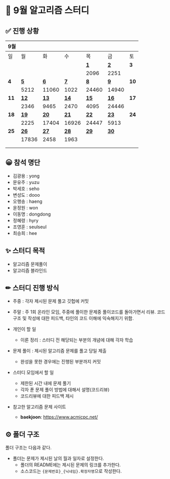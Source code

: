 # :page_with_curl: 9월 알고리즘 스터디

## ✅ 진행 상황

| 9월     |                                                                        |                                                                        |                                                                        |                                                                        |                                                                        |        |
| ------ | ---------------------------------------------------------------------- | ---------------------------------------------------------------------- | ---------------------------------------------------------------------- | ---------------------------------------------------------------------- | ---------------------------------------------------------------------- | ------ |
| 일      | 월                                                                      | 화                                                                      | 수                                                                      | 목                                                                      | 금                                                                      | 토      |
|        |                                                                        |                                                                        |                                                                        | [**1**](https://github.com/seho27060/sep-algo-study/tree/master/0901)  | [**2**](https://github.com/seho27060/sep-algo-study/tree/master/0902)  | **3**  |
|        |                                                                        |                                                                        |                                                                        | 2096                                                                   | 2251                                                                   |        |
| **4**  | [**5**](https://github.com/seho27060/sep-algo-study/tree/master/0905)  | [**6**](https://github.com/seho27060/sep-algo-study/tree/master/0906)  | [**7**](https://github.com/seho27060/sep-algo-study/tree/master/0907)  | [**8**](https://github.com/seho27060/sep-algo-study/tree/master/0908)  | [**9**](https://github.com/seho27060/sep-algo-study/tree/master/0909)  | **10** |
|        | 5212                                                                   | 11060                                                                  | 1022                                                                   | 24460                                                                  | 14940                                                                  |        |
| **11** | [**12**](https://github.com/seho27060/sep-algo-study/tree/master/0912) | [**13**](https://github.com/seho27060/sep-algo-study/tree/master/0913) | [**14**](https://github.com/seho27060/sep-algo-study/tree/master/0914) | [**15**](https://github.com/seho27060/sep-algo-study/tree/master/0915) | [**16**](https://github.com/seho27060/sep-algo-study/tree/master/0916) | **17** |
|        | 2346                                                                   | 9465                                                                   | 2470                                                                   | 4095                                                                   | 24446                                                                  |        |
| **18** | [**19**](https://github.com/seho27060/sep-algo-study/tree/master/0919) | [**20**](https://github.com/seho27060/sep-algo-study/tree/master/0920) | [**21**](https://github.com/seho27060/sep-algo-study/tree/master/0921) | [**22**](https://github.com/seho27060/sep-algo-study/tree/master/0922) | [**23**](https://github.com/seho27060/sep-algo-study/tree/master/0923) | **24** |
|        | 2225                                                                   | 17404                                                                  | 16926                                                                  | 24447                                                                  | 5913                                                                   |        |
| **25** | [**26**](https://github.com/seho27060/sep-algo-study/tree/master/0926) | [**27**](https://github.com/seho27060/sep-algo-study/tree/master/0927) | [**28**](https://github.com/seho27060/sep-algo-study/tree/master/0928) | [**29**](https://github.com/seho27060/sep-algo-study/tree/master/0929) | [**30**](https://github.com/seho27060/sep-algo-study/tree/master/0930) |        |
|        | 17836                                                                  | 2458                                                                   | 1963                                                                   |                                                                        |                                                                        |        |
|        |                                                                        |                                                                        |                                                                        |                                                                        |                                                                        |        |
|        |                                                                        |                                                                        |                                                                        |                                                                        |                                                                        |        |

## 😀 참석 명단

- 김광용 : yong
- 문유주 : yuzu
- 박세호 : seho
- 변성도 : dooo
- 오행송 : haeng
- 윤정원 : won
- 이동명 : dongdong
- 정혜령 : hyry
- 조영훈 : seulseul
- 최승희 : hee

## ✨ 스터디 목적

- 알고리즘 문제풀이
- 알고리즘 블라인드

## ✏ 스터디 진행 방식

- 주중 : 각자 제시된 문제 풀고 깃헙에 커밋

- 주말 : 주 1회 온라인 모임, 주중에 풀이한 문제중 풀이코드를 돌아가면서 리뷰. 코드 구조 및 작성에 대한 피드백, 타인의 코드 이해에 익숙해지기 위함.

- 개인이 할 일
  
  - 이론 정리 : 스터디 전 해당되는 부분의 개념에 대해 각자 학습

- 문제 풀이 : 제시된 알고리즘 문제를 풀고 당일 제출
  
  - 완성을 못한 경우에는 진행된 부분까지 커밋

- 스터디 모임에서 할 일
  
  - 제한된 시간 내에 문제 풀기
  - 각자 푼 문제 풀이 방법에 대해서 설명(코드리뷰)
  - 코드리뷰에 대한 피드백 제시

- 참고한 알고리즘 문제 사이트
  
  - **baekjoon**: https://www.acmicpc.net/

## ⚙ 폴더 구조

폴더 구조는 다음과 같다.

- 폴더는 문제가 제시된 날의 월과 일자로 설정한다.
  - 폴더의 README에는 제시된 문제의 링크를 추가한다.
  - 소스코드는 `{문제번호}_{닉네임}.확장자명`으로 작성한다.
